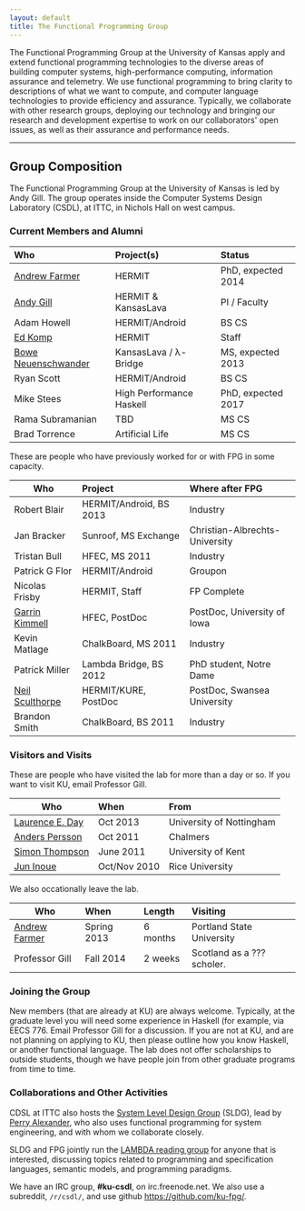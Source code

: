 ```yaml
---
layout: default
title: The Functional Programming Group
---
```


The Functional Programming Group at the University of Kansas apply and extend
functional programming technologies to the diverse areas of building
computer systems, high-performance computing, information assurance and
telemetry. We use functional programming to bring clarity to
descriptions of what we want to compute, and computer language
technologies to provide efficiency and assurance. Typically, we
collaborate with other research groups, deploying our technology and
bringing our research and development expertise to work on our
collaborators' open issues, as well as their assurance and performance
needs.

------------------------------------------------------------------------

## Group Composition

The Functional Programming Group at the University of Kansas 
is led by Andy Gill.
The group operates inside the Computer Systems Design Laboratory (CSDL), at
ITTC, in Nichols Hall on west campus. 


### Current Members and Alumni

Who                                                             | Project(s)                      | Status
:---------------------------------------------------------------|:--------------------------------|:------------------
[Andrew Farmer](/users/andrewfarmer)                            | HERMIT                          | PhD, expected 2014
[Andy Gill](/users/andygill)                                    | HERMIT &amp; KansasLava         | PI / Faculty
Adam Howell                                                     | HERMIT/Android                  | BS CS
[Ed Komp](http://www.ittc.ku.edu/view_contact.phtml?id=28)      | HERMIT                          | Staff
[Bowe Neuenschwander](/users/boweneuenschwander)                | KansasLava / &lambda;-Bridge    | MS, expected 2013
Ryan Scott                                                      | HERMIT/Android                  | BS CS
Mike Stees                                                      | High Performance Haskell        | PhD, expected 2017
Rama Subramanian                                                | TBD                             | MS CS
Brad Torrence                                                   | Artificial Life                 | MS CS

These are people who have previously worked for or with FPG in some capacity.

Who                                                   | Project                 | Where after FPG
------------------------------------------------------|:------------------------|:---------------
Robert Blair                                          | HERMIT/Android, BS 2013  | Industry
Jan Bracker                                           | Sunroof, MS Exchange     | Christian-Albrechts-University
Tristan Bull                                          | HFEC, MS 2011            | Industry
Patrick G Flor                                        | HERMIT/Android           | Groupon
Nicolas Frisby                                        | HERMIT, Staff            | FP Complete
[Garrin Kimmell](http://www.ittc.ku.edu/~kimmell/)    | HFEC, PostDoc            | PostDoc, University of Iowa
Kevin Matlage                                         | ChalkBoard, MS 2011      | Industry
Patrick Miller                                        | Lambda Bridge, BS 2012   | PhD student, Notre Dame
[Neil Sculthorpe](http://www.cs.swan.ac.uk/~csnas/)   | HERMIT/KURE, PostDoc     | PostDoc, Swansea University
Brandon Smith                                         | ChalkBoard, BS 2011      | Industry


### Visitors and Visits

These are people who have visited the lab for more than a day or so. 
If you want to visit KU, email Professor Gill.

Who                                                                    | When          | From
------------------------------------------------------------           |:--------------|:-----------
[Laurence E. Day](http://www.cs.nott.ac.uk/~led/)                      | Oct 2013      | University of Nottingham
[Anders Persson](http://www.chalmers.se/cse/EN/people/persson-anders)  | Oct 2011      | Chalmers
[Simon Thompson](http://www.cs.kent.ac.uk/people/staff/sjt/)           | June 2011     |  University of Kent
[Jun Inoue](http://www.owlnet.rice.edu/~ji2)                           | Oct/Nov 2010  | Rice University

We also occationally leave the lab.

Who                                  | When           | Length   | Visiting
-------------------------------------|:---------------|:---------|:-----------
[Andrew Farmer](/users/andrewfarmer) | Spring 2013    | 6 months | Portland State University
Professor Gill 			     | Fall 2014      | 2 weeks  | Scotland as a ??? scholer.

### Joining the Group

New members (that are already at KU) are always welcome. Typically, at
the graduate level you will need some experience in Haskell (for
example, via EECS 776.  Email Professor Gill for a discussion.
If you are not at KU, and are not planning on applying to KU,
then please outline how you know Haskell, or another functional
language. The lab does not offer scholarships to outside students,
though we have people join from other graduate programs from
time to time.

### Collaborations and Other Activities

CDSL at ITTC also hosts the [System Level Design
Group](https://wiki.ittc.ku.edu/sldg_wiki/index.php/Main_Page) (SLDG),
lead by [Perry Alexander](http://www.ittc.ku.edu/~alex/), who also uses
functional programming for system engineering, and with whom we
collaborate closely.



SLDG and FPG jointly run the [LAMBDA reading
group](https://wiki.ittc.ku.edu/lambda/Main_Page) for anyone that is
interested, discussing topics related to programming and specification
languages, semantic models, and programming paradigms.

We have an IRC group, **#ku-csdl**, on irc.freenode.net.
We also use a subreddit, <code>/r/csdl/</code>,
and use github <https://github.com/ku-fpg/>.


